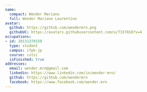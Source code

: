 ```yaml
---
name:
  compact: Wender Mariano
  full: Wender Mariano Laurentino
avatar:
  github: https://github.com/wendermrn.png
  githubUC: https://avatars.githubusercontent.com/u/7337818?v=4
occupations:
- id: 20131370159
  type: student
  campus: ifpb-jp
  course: cstsi
  isFinished: true
addresses:
  email: wender.mrn@gmail.com
  linkedin: https://www.linkedin.com/in/wender-mrn/
  github: https://github.com/wendermrn
  facebook: https://www.facebook.com/wender.mrn
---
```

